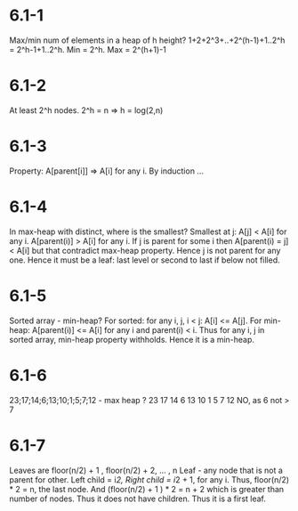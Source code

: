 
# 6.1-1

Max/min num of elements in a heap of h height? 1+2+2^3+..+2^(h-1)+1..2^h = 2^h-1+1..2^h. Min = 2^h. Max = 2^(h+1)-1

# 6.1-2 
At least 2^h nodes. 2^h = n => h = log(2,n)

# 6.1-3

Property: A[parent[i]] => A[i] for any i. By induction ... 

# 6.1-4

In max-heap with distinct, where is the smallest? Smallest at j: A[j] < A[i] for any i. A[parent(i)] > A[i] for any i. If j is parent for some i then A[parent(i) = j] < A[i] but that contradict max-heap property. Hence j is not parent for any one. Hence it must be a leaf: last level or second to last if below not filled. 

# 6.1-5

Sorted array - min-heap? 
For sorted: for any i, j, i < j: A[i] <= A[j]. 
For min-heap: A[parent(i)] <= A[i] for any i and parent(i) < i. 
Thus for any i, j in sorted array, min-heap property withholds. Hence it is a min-heap.

# 6.1-6

23;17;14;6;13;10;1;5;7;12 - max heap ?
         23
      17 14
   6 13   10 1 
5 7   12
NO, as 6 not > 7

# 6.1-7 

Leaves are floor(n/2) + 1 , floor(n/2) + 2, ... , n
Leaf - any node that is not a parent for other. 
Left child = i*2, Right child = i*2 + 1, for any i.
Thus, floor(n/2) * 2 = n, the last node. And (floor(n/2) + 1 ) * 2 = n + 2 which is greater than number of nodes. Thus it does not have children. Thus it is a first leaf. 

